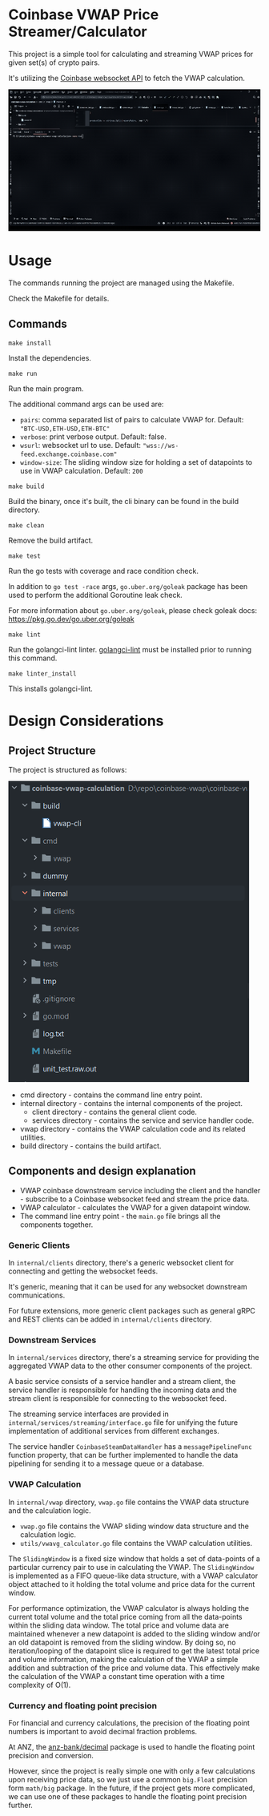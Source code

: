 # Coinbase VWAP Price Streamer/Calculator

This project is a simple tool for calculating and streaming VWAP prices for given set(s) of crypto pairs.

It's utilizing the [Coinbase websocket API](https://docs.cloud.coinbase.com/exchange/docs/websocket-overview) to fetch the VWAP calculation.

![Coinbase VWAP Price Streamer](assets/images/live-run-demo.gif)

# Usage

The commands running the project are managed using the Makefile.

Check the Makefile for details.

## Commands

```
make install
```

Install the dependencies.

```
make run
```

Run the main program.

The additional command args can be used are:

- `pairs`: comma separated list of pairs to calculate VWAP for. Default: `"BTC-USD,ETH-USD,ETH-BTC"`
- `verbose`: print verbose output. Default: false.
- `wsurl`: websocket url to use. Default: `"wss://ws-feed.exchange.coinbase.com"`
- `window-size`: The sliding window size for holding a set of datapoints to use in VWAP calculation. Default: `200`

```
make build
```

Build the binary, once it's built, the cli binary can be found in the build directory.

```
make clean
```

Remove the build artifact.

```
make test
```

Run the go tests with coverage and race condition check.

In addition to `go test -race` args, `go.uber.org/goleak` package has been used to perform
the additional Goroutine leak check.

For more information about `go.uber.org/goleak`, please check goleak docs: https://pkg.go.dev/go.uber.org/goleak

```
make lint
```

Run the golangci-lint linter. [golangci-lint](https://golangci-lint.run/) must be installed prior to running this command.

```
make linter_install
```

This installs golangci-lint.

# Design Considerations

## Project Structure

The project is structured as follows:

![Coinbase VWAP Price Streamer project structure](assets/images/coinbase-vwap-folder-struct-capture.PNG)

- cmd directory - contains the command line entry point.
- internal directory - contains the internal components of the project.
    - client directory - contains the general client code.
    - services directory - contains the service and service handler code.
- vwap directory - contains the VWAP calculation code and its related utilities.
- build directory - contains the build artifact.

## Components and design explanation

* VWAP coinbase downstream service including the client and the handler - subscribe to a Coinbase websocket feed and stream the price data.
* VWAP calculator - calculates the VWAP for a given datapoint window.
* The command line entry point - the `main.go` file brings all the components together.

### Generic Clients

  In `internal/clients` directory, there's a generic websocket client for connecting and getting the websocket feeds.

  It's generic, meaning that it can be used for any websocket downstream communications.

  For future extensions, more generic client packages such as general gRPC and REST clients can be added in `internal/clients` directory.

### Downstream Services

  In `internal/services` directory, there's a streaming service for providing the aggregated VWAP data to the other consumer components of the project.

  A basic service consists of a service handler and a stream client, the service handler is responsible for handling the incoming data and the stream client is responsible for connecting to the websocket feed.

  The streaming service interfaces are provided in `internal/services/streaming/interface.go` file for unifying the future implementation of additional services from different exchanges.

  The service handler `CoinbaseSteamDataHandler` has a `messagePipelineFunc` function property, that can be further implemented to handle the data pipelining for sending it to a message queue or a database.

### VWAP Calculation
  
  In `internal/vwap` directory, `vwap.go` file contains the VWAP data structure and the calculation logic.

  - `vwap.go` file contains the VWAP sliding window data structure and the calculation logic.
  - `utils/vwavg_calculator.go` file contains the VWAP calculation utilities.
  
  The `SlidingWindow` is a fixed size window that holds a set of data-points of a particular currency pair to use in
  calculating the VWAP. The `SlidingWindow` is implemented as a FIFO queue-like data structure, with a VWAP calculator
  object attached to it holding the total volume and price data for the current window.
  
  For performance optimization, the VWAP calculator is always holding the current total volume and the total price
  coming from all the data-points within the sliding data window. The total price and volume data are maintained whenever
  a new datapoint is added to the sliding window and/or an old datapoint is removed from the sliding window. By doing so,
  no iteration/looping of the datapoint slice is required to get the latest total price and volume information, making
  the calculation of the VWAP a simple addition and subtraction of the price and volume data. This effectively make the
  calculation of the VWAP a constant time operation with a time complexity of O(1).

### Currency and floating point precision

  For financial and currency calculations, the precision of the floating point numbers is important to avoid decimal
  fraction problems.

  At ANZ, the [anz-bank/decimal](https://github.com/anz-bank/decimal) package is used to handle the floating point
  precision and conversion.

  However, since the project is really simple one with only a few calculations upon receiving price data, so we just use
  a common `big.Float` precision form `math/big` package. In the future, if the project gets more complicated, we can use
  one of these packages to handle the floating point precision further.
